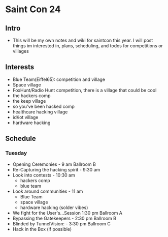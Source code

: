 # Saint Con 24 

## Intro
- This will be my own notes and wiki for saintcon this year. I will post things im interested in, plans, scheduling, and todos for competitions or villages

## Interests 
- Blue Team(Eiffel65): competition and village
- Space village 
- FoxHunt/Radio Hunt competition, there is a village that could be cool 
- the hackers comp
- the keep village
- so you've been hacked comp
- healthcare hacking village 
- id/iot village
- hardware hacking

## Schedule

### Tuesday 
- Opening Ceremonies - 9 am Ballroom B
- Re-Capturing the hacking spirit - 9:30 am
- Look into contests - 10:30 am
  - hackers comp
  - blue team 
- Look around communities - 11 am
  - Blue Team
  - space village
  - hardware hacking (solder vibes)
- We fight for the User's...Session 1:30 pm Ballroom A
- Bypassing the Gatekeepers - 2:30 pm Ballroom B
- Blinded by TunnelVision: - 3:30 pm Ballroom C
- Hack in the Box (if possible)

